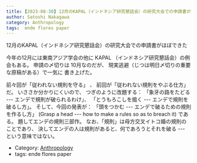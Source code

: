 ```yaml
---
title: [2023-08-30] 12月のKAPAL（インドネシア研究懇話会）の研究大会での申請書がほぼできた ---題名は「頭をつかむ：破るための規則を作る方法」
author: Satoshi Nakagawa
category: Anthropology
tags:  ende flores paper
---
```


12月のKAPAL（インドネシア研究懇話会）の研究大会での申請書がほぼできた

 今年の12月には東南アジア学会の他に
KAPAL （インドネシア研究懇話会）の例会もある。
申請の〆切りは 10月なのだが、
現実逃避（じつは明日〆切りの重要な原稿がある）で一気に
書き上げた。

 前々回が「従われない規則を守る」 、
前回が「従われない規則をやぶる仕方」だ。
いささか分かりにくいので、
つぎのように改題する：
「象牙の路をたどる --- エンデで規則が破られるわけ」、
「とうもろこしを搗く --- エンデで規則を破るし方」。
そして、今回の発表が：
「頭をつかむ --- エンデで破るための規則を作るし方」
(Grasp a head --- how to make a rules so as to breach it) である。
題してエンデの規則三部作。
なお、「規則」は母方交叉イトコ婚の規則のことであり、
決してエンデの人は規則があると、何であろうとそれを破る ---
という意味ではない。

- Category: [Anthropology](https://merapano.github.io/categories.html#Anthropology)
- tags:  ende flores paper
